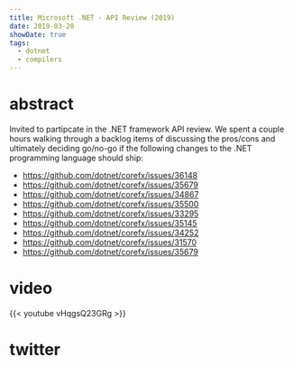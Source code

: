 ```yaml
---
title: Microsoft .NET - API Review (2019)
date: 2019-03-20
showDate: true
tags: 
  - dotnet
  - compilers
---
```


<!-- tweet 1108047192747458561 -->

# abstract

Invited to partipcate in the .NET framework API review. We spent a couple hours walking through a backlog items of discussing the pros/cons and ultimately deciding go/no-go if the following changes to the .NET programming language should ship:

- https://github.com/dotnet/corefx/issues/36148
- https://github.com/dotnet/corefx/issues/35679
- https://github.com/dotnet/corefx/issues/34867
- https://github.com/dotnet/corefx/issues/35500
- https://github.com/dotnet/corefx/issues/33295
- https://github.com/dotnet/corefx/issues/35145
- https://github.com/dotnet/corefx/issues/34252
- https://github.com/dotnet/corefx/issues/31570
- https://github.com/dotnet/corefx/issues/35679

# video

{{< youtube vHqgsQ23GRg >}}

# twitter

<!-- tweet 1108075466403901440 -->
<!-- tweet 1108058084578979840 -->
